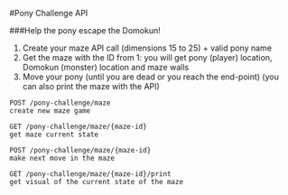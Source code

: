 #Pony Challenge API

###Help the pony escape the Domokun!
1. Create your maze API call (dimensions 15 to 25) + valid pony name
2. Get the maze with the ID from 1: you will get pony (player) location, Domokun (monster) location and maze walls
3. Move your pony (until you are dead or you reach the end-point)
(you can also print the maze with the API)

```
POST /pony-challenge/maze
create new maze game
```

```
GET /pony-challenge/maze/{maze-id}
get maze current state
```

```
POST /pony-challenge/maze/{maze-id}
make next move in the maze
```

```
GET /pony-challenge/maze/{maze-id}/print
get visual of the current state of the maze
```